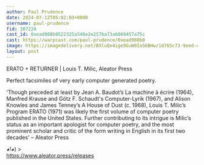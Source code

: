 ```yaml
---
author: Paul Prudence
date: 2024-07-12T05:02:03+0000
username: paul-prudence
fid: 307224
cast_id: 0xead988b0522325a548e2e257ba73a6069457a75c
cast: https://warpcast.com/paul-prudence/0xead988b0
image: https://imagedelivery.net/BXluQx4ige9GuW0Ia56BHw/1d765c73-9eed-4a55-d9e5-8ad88e77b600/original
layout: post
---
```

ERATO + RETURNER | Louis T. Milic, Aleator Press  
  
Perfect facsimiles of very early computer generated poetry.  
  
'Though preceded at least by Jean A. Baudot’s La machine à écrire (1964), Manfred Krause and Götz F. Schaudt's Computer-Lyrik (1967), and Alison Knowles and James Tenney’s A House of Dust (c. 1968), Louis T. Milic’s Program ERATO (1971) was likely the first volume of computer poetry published in the United States. Further contributing to its intrigue is Milic’s status as an important apologist for computer poetry, and the most prominent scholar and critic of the form writing in English in its first two decades' – Aleator Press  
  
◕!◕) >  
https://www.aleator.press/releases  

<img src='https://imagedelivery.net/BXluQx4ige9GuW0Ia56BHw/1d765c73-9eed-4a55-d9e5-8ad88e77b600/original' alt='' referrerpolicy='no-referrer'/>
<img src='https://imagedelivery.net/BXluQx4ige9GuW0Ia56BHw/3116368e-93e9-4049-1040-44d4c9017600/original' alt='' referrerpolicy='no-referrer'/>